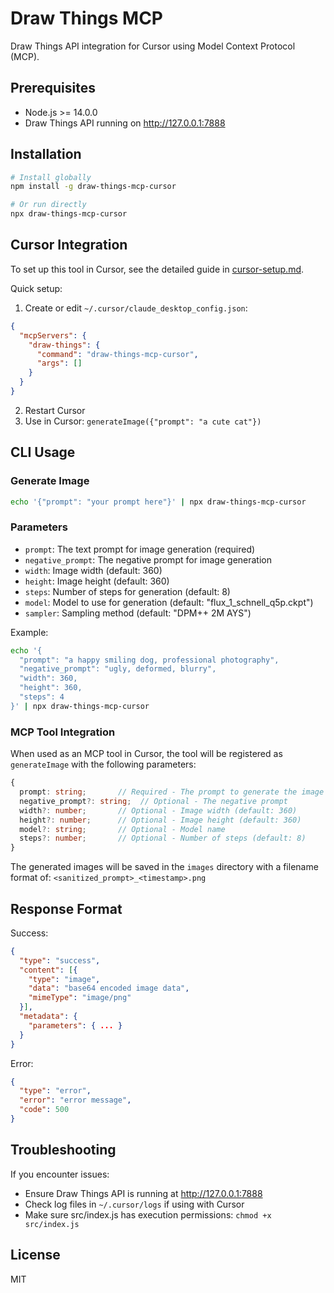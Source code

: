# Draw Things MCP

Draw Things API integration for Cursor using Model Context Protocol (MCP).

## Prerequisites

- Node.js >= 14.0.0
- Draw Things API running on http://127.0.0.1:7888

## Installation

```bash
# Install globally
npm install -g draw-things-mcp-cursor

# Or run directly
npx draw-things-mcp-cursor
```

## Cursor Integration

To set up this tool in Cursor, see the detailed guide in [cursor-setup.md](./cursor-setup.md).

Quick setup:

1. Create or edit `~/.cursor/claude_desktop_config.json`:
```json
{
  "mcpServers": {
    "draw-things": {
      "command": "draw-things-mcp-cursor",
      "args": []
    }
  }
}
```

2. Restart Cursor
3. Use in Cursor: `generateImage({"prompt": "a cute cat"})`

## CLI Usage

### Generate Image

```bash
echo '{"prompt": "your prompt here"}' | npx draw-things-mcp-cursor
```

### Parameters

- `prompt`: The text prompt for image generation (required)
- `negative_prompt`: The negative prompt for image generation
- `width`: Image width (default: 360)
- `height`: Image height (default: 360)
- `steps`: Number of steps for generation (default: 8)
- `model`: Model to use for generation (default: "flux_1_schnell_q5p.ckpt")
- `sampler`: Sampling method (default: "DPM++ 2M AYS")

Example:

```bash
echo '{
  "prompt": "a happy smiling dog, professional photography",
  "negative_prompt": "ugly, deformed, blurry",
  "width": 360,
  "height": 360,
  "steps": 4
}' | npx draw-things-mcp-cursor
```

### MCP Tool Integration

When used as an MCP tool in Cursor, the tool will be registered as `generateImage` with the following parameters:

```typescript
{
  prompt: string;       // Required - The prompt to generate the image from
  negative_prompt?: string;  // Optional - The negative prompt
  width?: number;       // Optional - Image width (default: 360)
  height?: number;      // Optional - Image height (default: 360)
  model?: string;       // Optional - Model name
  steps?: number;       // Optional - Number of steps (default: 8)
}
```

The generated images will be saved in the `images` directory with a filename format of:
`<sanitized_prompt>_<timestamp>.png`

## Response Format

Success:
```json
{
  "type": "success",
  "content": [{
    "type": "image",
    "data": "base64 encoded image data",
    "mimeType": "image/png"
  }],
  "metadata": {
    "parameters": { ... }
  }
}
```

Error:
```json
{
  "type": "error",
  "error": "error message",
  "code": 500
}
```

## Troubleshooting

If you encounter issues:

- Ensure Draw Things API is running at http://127.0.0.1:7888
- Check log files in `~/.cursor/logs` if using with Cursor
- Make sure src/index.js has execution permissions: `chmod +x src/index.js`

## License

MIT 